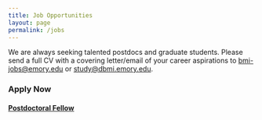 ```yaml
---
title: Job Opportunities
layout: page
permalink: /jobs
---
```


We are always seeking talented postdocs and graduate students. 
Please send a full CV with a covering letter/email of your career aspirations to [bmi-jobs@emory.edu](mailto:bmi-jobs@emory.edu) or [study@dbmi.emory.edu](mailto:study@dbmi.emory.edu).

### **Apply Now**
#### [**Postdoctoral Fellow**](https://faculty-emory.icims.com/jobs/108255/post-doctoral-fellow---department-of-biomedical-informatics/job)

